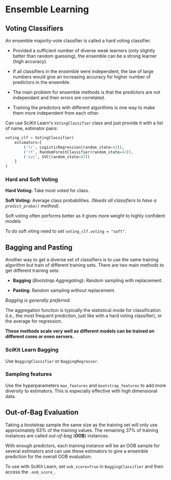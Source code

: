 # Ensemble Learning

## Voting Classifiers

An ensemble majority-vote classifier is called a hard voting classifier.

- Provided a sufficient number of diverse weak learners (only slightly better than random guessing), the ensemble can be a strong learner (high accuracy).

- If all classifiers in the ensemble were independent, the law of large numbers would give an increasing accuracy for higher number of predictors in the ensemble.

- The main problem for ensemble methods is that the predictors are not independant and their errors are correlated.

- Training the predictors with different algorithms is one way to make them more independent from each other.


Can use SciKit Learn's `VotingClassifier` class and just provide it with a list of name, estimator pairs:

```python
voting_clf = VotingClassifier(
    estimators=[
        ('lr', LogisticRegression(random_state=42)),
        ('rf', RandomForestClassifier(random_state=42)),
        ('svc', SVC(random_state=42))
    ]
)
```

### Hard and Soft Voting

**Hard Voting:** Take most voted for class.

**Soft Voting:** Average class probabilities. _(Needs all classifiers to have a `predict_proba()` method)_.

Soft voting often performs better as it gives more weight to highly confident models

To do soft viting need to set `voting_clf.voting = "soft"`.


## Bagging and Pasting

Another way to get a diverse set of classifiers is to use the same training algorithm but train of different training sets. There are two main methods to get different training sets:

- **Bagging** (_Bootstrap Aggregating_): Random sampling _with_ replacement.

- **Pasting**: Random sampling _without_ replacement.

_Bagging is generally preferred_.

The aggregation function is typically the statistical mode for classification (i.e., the most frequent prediction, just like with a hard voting classifier), or the average for regression.


**These methods scale very well as different models can be trained on different cores or even servers.**


### SciKit Learn Bagging

Use `BaggingClassifier` or `BaggingRegressor`.

### Sampling features

Use the hyperparameters `max_features` and `bootstrap_features` to add more diversity to estimators. This is especially effective with high dimensional data.


## Out-of-Bag Evaluation

Taking a bootstrap sample the same size as the training set will only use approximately 63% of the training values. The remaining 37% of training instances are called _out-of-bag_ (**OOB**) instances.


With enough predictors, each training instance will be an OOB sample for several estimators and can use these estimators to give a ensemble prediction for the overall OOB evaluation.

To use with SciKit Learn, set `oob_score=True` in `BaggingClassifier` and then access the `.oob_score_`.


